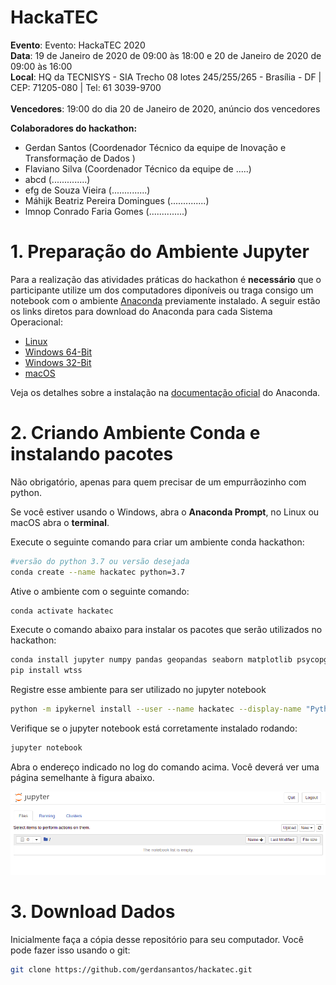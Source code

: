 # HackaTEC
 **Evento**: Evento: HackaTEC 2020 <br />
 **Data**: 19 de Janeiro de 2020 de 09:00 às 18:00 e  20 de Janeiro de 2020 de 09:00 às 16:00<br />
 **Local**: HQ da TECNISYS - SIA Trecho 08 lotes 245/255/265 - Brasília - DF | CEP: 71205-080 | Tel: 61 3039-9700<br /><br />
 **Vencedores**: 19:00 do dia 20 de Janeiro de 2020, anúncio dos vencedores<br />
 
 **Colaboradores do hackathon:**  
 
 - Gerdan Santos (Coordenador Técnico da equipe de Inovação e Transformação de Dados )
 - Flaviano Silva (Coordenador Técnico da equipe de .....)
 - abcd (..............)
 - efg de Souza Vieira (..............)
 - Máhijk Beatriz Pereira Domingues (..............)
 - lmnop Conrado Faria Gomes (..............)
 
 # 1. Preparação do Ambiente Jupyter

Para a realização das atividades práticas do hackathon é **necessário** que o participante utilize um dos computadores diponíveis ou traga consigo um notebook com o ambiente [Anaconda](https://www.anaconda.com/distribution/) previamente instalado.
A seguir estão os links diretos para download do Anaconda para cada Sistema Operacional:

 - [Linux](https://repo.anaconda.com/archive/Anaconda3-2019.07-Linux-x86_64.sh)
 - [Windows 64-Bit](https://repo.anaconda.com/archive/Anaconda3-2019.07-Windows-x86_64.exe)
 - [Windows 32-Bit](https://repo.anaconda.com/archive/Anaconda3-2019.07-Windows-x86.exe)
 - [macOS](https://repo.anaconda.com/archive/Anaconda3-2019.07-MacOSX-x86_64.pkg)

Veja os detalhes sobre a instalação na [documentação oficial](https://docs.anaconda.com/anaconda/install/) do Anaconda.


# 2. Criando Ambiente Conda e instalando pacotes
Não obrigatório, apenas para quem precisar de um empurrãozinho com python.

Se você estiver usando o Windows, abra o **Anaconda Prompt**, no Linux ou macOS abra o **terminal**.

Execute o seguinte comando para criar um ambiente conda hackathon:

```bash
#versão do python 3.7 ou versão desejada
conda create --name hackatec python=3.7
```

Ative o ambiente com o seguinte comando:
```bash
conda activate hackatec
```

Execute o comando abaixo para instalar os pacotes que serão utilizados no hackathon:
```bash
conda install jupyter numpy pandas geopandas seaborn matplotlib psycopg2
pip install wtss
```

Registre esse ambiente para ser utilizado no jupyter notebook
```bash
python -m ipykernel install --user --name hackatec --display-name "Python (hackatec)"
```

Verifique se o jupyter notebook está corretamente instalado rodando:
```bash
jupyter notebook
```
Abra o endereço indicado no log do comando acima. Você deverá ver uma página semelhante à figura abaixo. 

![Jupyter](./imgs/jupyter.png "Jupyter")


# 3. Download Dados

Inicialmente faça a cópia desse repositório para seu computador. Você pode fazer isso usando o git:

```bash
git clone https://github.com/gerdansantos/hackatec.git
